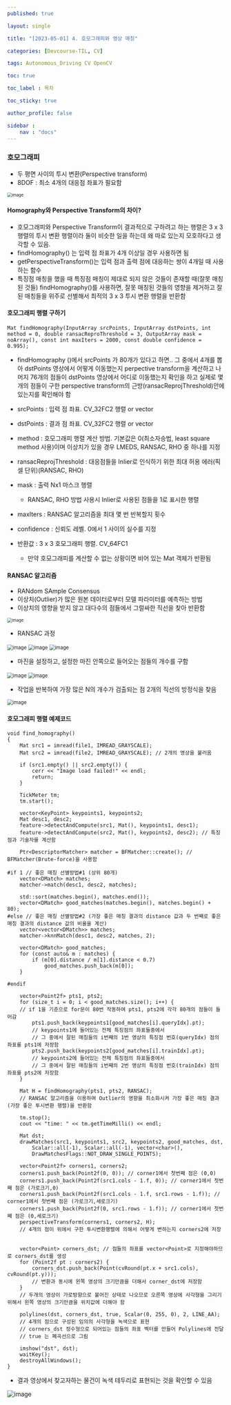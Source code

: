 ```yaml
---
published: true

layout: single

title: "[2023-05-01] 4. 호모그래피와 영상 매칭"

categories: [Devcourse-TIL, CV]

tags: Autonomous_Driving CV OpenCV

toc: true

toc_label : 목차

toc_sticky: true

author_profile: false

sidebar :
    nav : "docs"
---
```


### 호모그래피

- 두 평면 사이의 투시 변환(Perspective transform)
- 8DOF : 최소 4개의 대응점 좌표가 필요함

<img src="https://user-images.githubusercontent.com/116723552/235844319-471685f0-08f1-417f-9d34-e5d88f0bbf4d.png" alt="image" style="zoom:67%;" />



#### Homography와 Perspective Transform의 차이?

- 호모그래피와 Perspective Transform이 결과적으로 구하려고 하는 행렬은 3 x 3 행렬의 투시 변환 행렬이라 둘이 비슷한 일을 하는데 왜 따로 있는지 모호하다고 생각할 수 있음. 
- findHomography() 는  입력 점 좌표가 4개 이상일 경우 사용하면 됨
- getPerspectiveTransform()는 입력 점과 출력 점에 대응하는 쌍이 4개일 때 사용하는 함수
- 특징점 매칭을 했을 때 특징점 매칭이 제대로 되지 않은 것들이 존재할 때(잘못 매칭된 것들) findHomography()를 사용하면, 잘못 매칭된 것들의 영향을 제거하고 잘된 매칭들을 위주로 선별해서 최적의 3 x 3 투시 변환 행렬을 반환함



#### 호모그래피 행렬 구하기

```
Mat findHomography(InputArray srcPoints, InputArray dstPoints, int method = 0, double ransacReproThreshold = 3, OutputArray mask = noArray(), const int maxIters = 2000, const double confidence = 0.995);
```

- findHomography ()에서 srcPoints 가 80개가 있다고 하면.. 그 중에서 4개를 뽑아 dstPoints 영상에서 어떻게 이동했는지 perpective transform을 계산하고 나머지 76개의 점들이 dstPoints 영상에서 어디로 이동했는지 확인을 하고 실제로 몇 개의 점들이 구한 perspective transform의 근방(ransacReprojThreshold)안에 있는지를 확인해야 함 



- srcPoints : 입력 점 좌표. CV_32FC2 행렬 or vector<Point2f>
- dstPoints : 결과 점 좌표. CV_32FC2 행렬 or vector<Point2f>

- method : 호모그래피 행렬 계산 방법. 기본값은 0(최소자승법, least square method 사용)이며 이상치가 있을 경우 LMEDS, RANSAC, RHO 중 하나를 지정
- ransacReprojThreshold : 대응점들을 Inlier로 인식하기 위한 최대 허용 에러(픽셀 단위)(RANSAC, RHO)
- mask : 출력 Nx1 마스크 행렬
  - RANSAC, RHO 방법 사용시 Inlier로 사용된 점들을 1로 표시한 행렬
- maxIters : RANSAC 알고리즘을 최대 몇 번 반복할지 횟수
- confidence : 신뢰도 레벨. 0에서 1 사이의 실수를 지정
- 반환값 : 3 x 3 호모그래피 행렬. CV_64FC1
  - 만약 호모그래피를 계산할 수 없는 상황이면 비어 있는 Mat 객체가 반환됨



#### RANSAC 알고리즘

- RANdom SAmple Consensus
- 이상치(Outlier)가 많은 원본 데이터로부터 모델 파라미터를 예측하는 방법
- 이상치의 영향을 받지 않고 대다수의 점들에서 그럴싸한 직선을 찾아 반환함

<img src="https://user-images.githubusercontent.com/116723552/235849257-05718312-68bb-4f21-9ae4-023e36681223.png" alt="image" style="zoom:67%;" />



- RANSAC 과정

<img src="https://user-images.githubusercontent.com/116723552/235852810-e1eae55a-2dec-4868-84dd-5ca05d9e2a9c.png" alt="image" style="zoom: 80%;" />

<img src="https://user-images.githubusercontent.com/116723552/235852810-e1eae55a-2dec-4868-84dd-5ca05d9e2a9c.png" alt="image" style="zoom:80%;" />

<img src="https://user-images.githubusercontent.com/116723552/235859261-2b582a98-acdf-40bf-8d3a-6a1f38890b73.png" alt="image" style="zoom:80%;" />

- 마진을 설정하고, 설정한 마진 안쪽으로 들어오는 점들의 개수를 구함

<img src="https://user-images.githubusercontent.com/116723552/235860211-d84c8b15-e59f-4d7a-ae0e-c705d1a7271f.png" alt="image" style="zoom:80%;" />

<img src="https://user-images.githubusercontent.com/116723552/235860326-7a501f5d-0ef7-49e8-bb91-24e062023f1e.png" alt="image" style="zoom:80%;" />

- 작업을 반복하여 가장 많은 N의 개수가 검출되는 점 2개의 직선의 방정식을 찾음

<img src="https://user-images.githubusercontent.com/116723552/235860612-2f84a948-879c-4b0e-8aa2-acc6a86a8749.png" alt="image" style="zoom:80%;" />



#### 호모그래피 행렬 예제코드

```
void find_homography()
{
	Mat src1 = imread(file1, IMREAD_GRAYSCALE);
	Mat src2 = imread(file2, IMREAD_GRAYSCALE); // 2개의 영상을 불러옴

	if (src1.empty() || src2.empty()) {
		cerr << "Image load failed!" << endl;
		return;
	}

	TickMeter tm;
	tm.start();

	vector<KeyPoint> keypoints1, keypoints2;
	Mat desc1, desc2;
	feature->detectAndCompute(src1, Mat(), keypoints1, desc1);
	feature->detectAndCompute(src2, Mat(), keypoints2, desc2); // 특징점과 기술자를 계산함

	Ptr<DescriptorMatcher> matcher = BFMatcher::create(); // BFMatcher(Brute-force)을 사용함

#if 1 // 좋은 매칭 선별방법#1 (상위 80개)
	vector<DMatch> matches;
	matcher->match(desc1, desc2, matches);

	std::sort(matches.begin(), matches.end());
	vector<DMatch> good_matches(matches.begin(), matches.begin() + 80); 
#else // 좋은 매칭 선별방법#2 (가장 좋은 매칭 결과의 distance 값과 두 번째로 좋은 매칭 결과의 distance 값의 비율을 계산)
 	vector<vector<DMatch>> matches;
	matcher->knnMatch(desc1, desc2, matches, 2);

	vector<DMatch> good_matches;
	for (const auto& m : matches) {
		if (m[0].distance / m[1].distance < 0.7)
			good_matches.push_back(m[0]);
	}
	
#endif

	vector<Point2f> pts1, pts2;
	for (size_t i = 0; i < good_matches.size(); i++) { 
	// if 1을 기준으로 for문이 80번 작동하여 pts1, pts2에 각각 80개의 점들이 들어감
		pts1.push_back(keypoints1[good_matches[i].queryIdx].pt);
		// keypoints1에 들어있는 전체 특징점의 좌표들중에서
        // 그 중에서 잘된 매칭들의 i번째의 1번 영상의 특징점 번호(queryIdx) 점의 좌표를 pts1에 저장함
		pts2.push_back(keypoints2[good_matches[i].trainIdx].pt);
		// keypoints2에 들어있는 전체 특징점의 좌표들중에서
        // 그 중에서 잘된 매칭들의 i번째의 2번 영상의 특징점 번호(trainIdx) 점의 좌표를 pts2에 저장함
	}

	Mat H = findHomography(pts1, pts2, RANSAC);
	// RANSAC 알고리즘을 이용하여 Outlier의 영향을 최소화시켜 가장 좋은 매칭 결과(가장 좋은 투시변환 행렬)을 반환함

	tm.stop();
	cout << "time: " << tm.getTimeMilli() << endl;

	Mat dst;
	drawMatches(src1, keypoints1, src2, keypoints2, good_matches, dst,
		Scalar::all(-1), Scalar::all(-1), vector<char>(),
		DrawMatchesFlags::NOT_DRAW_SINGLE_POINTS);

	vector<Point2f> corners1, corners2;
	corners1.push_back(Point2f(0, 0)); // corner1에서 첫번째 점은 (0,0)
	corners1.push_back(Point2f(src1.cols - 1.f, 0)); // corner1에서 첫번째 점은 (가로크기,0)
	corners1.push_back(Point2f(src1.cols - 1.f, src1.rows - 1.f)); // corner1에서 첫번째 점은 (가로크기,세로크기)
	corners1.push_back(Point2f(0, src1.rows - 1.f)); // corner1에서 첫번째 점은 (0,세로크기)
	perspectiveTransform(corners1, corners2, H); 
	// 4개의 점이 위에서 구한 투시변환행렬에 의해서 어떻게 변하는지 corners2에 저장
	

	vector<Point> corners_dst; // 점들의 좌표를 vector<Point>로 지정해야하므로 corners_dst를 생성
	for (Point2f pt : corners2) {
		corners_dst.push_back(Point(cvRound(pt.x + src1.cols), cvRound(pt.y))); 
		// 변환과 동시에 왼쪽 영상의 크기만큼을 더해서 corner_dst에 저장함
	}
	// 두개의 영상이 가로방향으로 붙어진 상태로 나오므로 오른쪽 영상에 사각형을 그리기 위해서 왼쪽 영상의 크기만큼을 위치값에 더해야 함

	polylines(dst, corners_dst, true, Scalar(0, 255, 0), 2, LINE_AA);
	// 4개의 점으로 구성된 임의의 사각형을 녹색으로 표현
	// corners_dst 정수형으로 되어있는 점들의 좌표 벡터를 만들어 Polylines에 전달
	// true 는 폐곡선으로 그림

	imshow("dst", dst);
	waitKey();
	destroyAllWindows();
}
```

- 결과 영상에서 찾고자하는 물건이 녹색 테두리로 표현되는 것을 확인할 수 있음

![image](https://user-images.githubusercontent.com/116723552/235869561-0ec4b5d8-1887-4e05-b85b-7fe63f5e985c.png)







